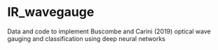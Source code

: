# IR_wavegauge
Data and code to implement Buscombe and Carini (2019) optical wave gauging and classification using deep neural networks
